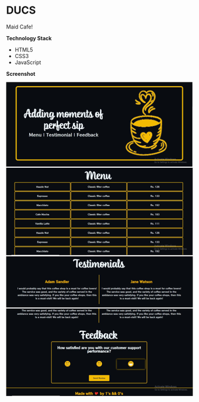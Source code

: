 # DUCS
Maid Cafe!

**Technology Stack**
<ul>
  <li>HTML5</li>
  <li>CSS3</li>
  <li>JavaScript</li>
</ul>

**Screenshot**

<img src="https://github.com/1s-0s/DUCS/blob/main/Screenshot/top.JPG">

<img src="https://github.com/1s-0s/DUCS/blob/main/Screenshot/menu.JPG">

<img src="https://github.com/1s-0s/DUCS/blob/main/Screenshot/testi.JPG">

<img src="https://github.com/1s-0s/DUCS/blob/main/Screenshot/feed.JPG">
